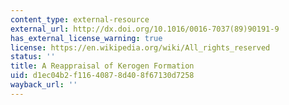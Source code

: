 ```yaml
---
content_type: external-resource
external_url: http://dx.doi.org/10.1016/0016-7037(89)90191-9
has_external_license_warning: true
license: https://en.wikipedia.org/wiki/All_rights_reserved
status: ''
title: A Reappraisal of Kerogen Formation
uid: d1ec04b2-f116-4087-8d40-8f67130d7258
wayback_url: ''
---
```

